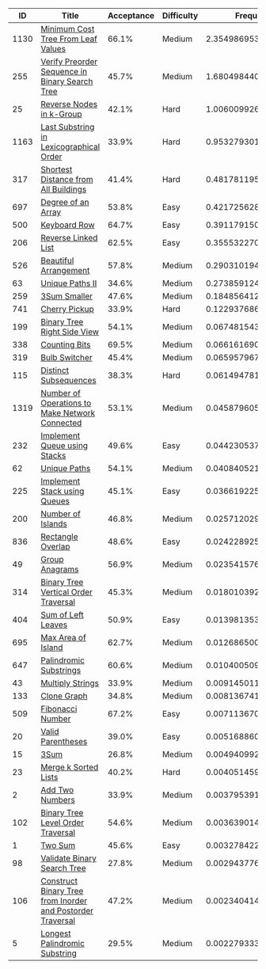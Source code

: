 |ID|Title|Acceptance|Difficulty|Frequency|
|----|-----|----|---|---|
|1130|[Minimum Cost Tree From Leaf Values]( https://leetcode.com/problems/minimum-cost-tree-from-leaf-values)|66.1%|Medium|2.354986953663386|
|255|[Verify Preorder Sequence in Binary Search Tree]( https://leetcode.com/problems/verify-preorder-sequence-in-binary-search-tree)|45.7%|Medium|1.6804984402728165|
|25|[Reverse Nodes in k-Group]( https://leetcode.com/problems/reverse-nodes-in-k-group)|42.1%|Hard|1.0060099268822469|
|1163|[Last Substring in Lexicographical Order]( https://leetcode.com/problems/last-substring-in-lexicographical-order)|33.9%|Hard|0.9532793012434956|
|317|[Shortest Distance from All Buildings]( https://leetcode.com/problems/shortest-distance-from-all-buildings)|41.4%|Hard|0.4817811959810462|
|697|[Degree of an Array]( https://leetcode.com/problems/degree-of-an-array)|53.8%|Easy|0.4217256289799447|
|500|[Keyboard Row]( https://leetcode.com/problems/keyboard-row)|64.7%|Easy|0.3911791508606879|
|206|[Reverse Linked List]( https://leetcode.com/problems/reverse-linked-list)|62.5%|Easy|0.3555322708386157|
|526|[Beautiful Arrangement]( https://leetcode.com/problems/beautiful-arrangement)|57.8%|Medium|0.29031019485805043|
|63|[Unique Paths II]( https://leetcode.com/problems/unique-paths-ii)|34.6%|Medium|0.2738591247074177|
|259|[3Sum Smaller]( https://leetcode.com/problems/3sum-smaller)|47.6%|Medium|0.18485641239714268|
|741|[Cherry Pickup]( https://leetcode.com/problems/cherry-pickup)|33.9%|Hard|0.12293768624504794|
|199|[Binary Tree Right Side View]( https://leetcode.com/problems/binary-tree-right-side-view)|54.1%|Medium|0.06748154336946242|
|338|[Counting Bits]( https://leetcode.com/problems/counting-bits)|69.5%|Medium|0.06616169008990747|
|319|[Bulb Switcher]( https://leetcode.com/problems/bulb-switcher)|45.4%|Medium|0.06595796779179743|
|115|[Distinct Subsequences]( https://leetcode.com/problems/distinct-subsequences)|38.3%|Hard|0.061494781607806234|
|1319|[Number of Operations to Make Network Connected]( https://leetcode.com/problems/number-of-operations-to-make-network-connected)|53.1%|Medium|0.04587960575069364|
|232|[Implement Queue using Stacks]( https://leetcode.com/problems/implement-queue-using-stacks)|49.6%|Easy|0.04423053722733957|
|62|[Unique Paths]( https://leetcode.com/problems/unique-paths)|54.1%|Medium|0.04084052144450833|
|225|[Implement Stack using Queues]( https://leetcode.com/problems/implement-stack-using-queues)|45.1%|Easy|0.03661922580674248|
|200|[Number of Islands]( https://leetcode.com/problems/number-of-islands)|46.8%|Medium|0.025712029212602353|
|836|[Rectangle Overlap]( https://leetcode.com/problems/rectangle-overlap)|48.6%|Easy|0.024228925974379843|
|49|[Group Anagrams]( https://leetcode.com/problems/group-anagrams)|56.9%|Medium|0.02354157682187747|
|314|[Binary Tree Vertical Order Traversal]( https://leetcode.com/problems/binary-tree-vertical-order-traversal)|45.3%|Medium|0.018010392274465332|
|404|[Sum of Left Leaves]( https://leetcode.com/problems/sum-of-left-leaves)|50.9%|Easy|0.013981353230340547|
|695|[Max Area of Island]( https://leetcode.com/problems/max-area-of-island)|62.7%|Medium|0.012686500631003836|
|647|[Palindromic Substrings]( https://leetcode.com/problems/palindromic-substrings)|60.6%|Medium|0.010400509768078022|
|43|[Multiply Strings]( https://leetcode.com/problems/multiply-strings)|33.9%|Medium|0.009145011150062768|
|133|[Clone Graph]( https://leetcode.com/problems/clone-graph)|34.8%|Medium|0.008136741393061732|
|509|[Fibonacci Number]( https://leetcode.com/problems/fibonacci-number)|67.2%|Easy|0.007113670403855555|
|20|[Valid Parentheses]( https://leetcode.com/problems/valid-parentheses)|39.0%|Easy|0.005168860577665306|
|15|[3Sum]( https://leetcode.com/problems/3sum)|26.8%|Medium|0.004940992758742591|
|23|[Merge k Sorted Lists]( https://leetcode.com/problems/merge-k-sorted-lists)|40.2%|Hard|0.004051459000748015|
|2|[Add Two Numbers]( https://leetcode.com/problems/add-two-numbers)|33.9%|Medium|0.00379539105290024|
|102|[Binary Tree Level Order Traversal]( https://leetcode.com/problems/binary-tree-level-order-traversal)|54.6%|Medium|0.003639014205004082|
|1|[Two Sum]( https://leetcode.com/problems/two-sum)|45.6%|Easy|0.003278422738041615|
|98|[Validate Binary Search Tree]( https://leetcode.com/problems/validate-binary-search-tree)|27.8%|Medium|0.002943776044013381|
|106|[Construct Binary Tree from Inorder and Postorder Traversal]( https://leetcode.com/problems/construct-binary-tree-from-inorder-and-postorder-traversal)|47.2%|Medium|0.00234041415121758|
|5|[Longest Palindromic Substring]( https://leetcode.com/problems/longest-palindromic-substring)|29.5%|Medium|0.002279333142507479|

